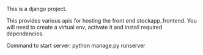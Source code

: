 This is a django project.

This provides various apis for hosting the front end stockapp_frontend. You will need to create a virtual env, activate it and install required dependencies.

Command to start server: python manage.py runserver